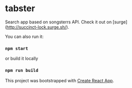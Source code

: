 # tabster
Search app based on songsterrs API. Check it out on [surge]
(http://succinct-lock.surge.sh/).

You can also run it:

### `npm start`

or build it locally

### `npm run build`

This project was bootstrapped with [Create React App](https://github.com/facebook/create-react-app).

